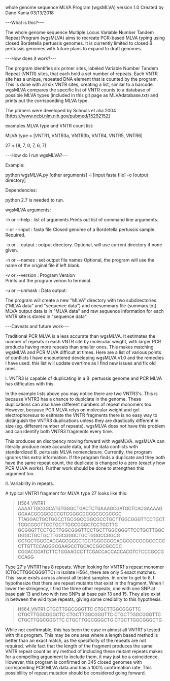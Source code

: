 whole genome sequence MLVA Program (wgsMLVA) version 1.0
Created by Dane Kania
03/13/2018

---What is this?---

The whole genome sequence Multiple Locus Variable Number Tandem Repeat Program 
(wgsMLVA) aims to recreate PCR-based MLVA typing using closed Bordetella 
pertussis genomes. It is currently limited to closed B. pertussis genomes 
with future plans to expand to draft genomes.


---How does it work?---

The program identifies six primer sites, labeled Variable Number Tandem Repeat 
(VNTR) sites, that each hold a set number of repeats. Each VNTR site has a 
unique, repeated DNA element that is counted by the program. This is done with 
all six VNTR sites, creating a list, similar to a barcode. wgsMLVA compares 
the specific list of VNTR counts to a database of possible MLVA types 
(included in this git page as MLVAdatabase.txt) and prints out the 
corrisponding MLVA type. 

The primers were developed by Schouls et alia 2004 
[https://www.ncbi.nlm.nih.gov/pubmed/15292152]

examples MLVA type and VNTR count list:

MLVA type = [VNTR1, VNTR3a, VNTR3b, VNTR4, VNTR5, VNTR6]

27 = [8, 7, 0, 7, 6, 7]


---How do I run wgsMLVA?---

Example: 

python wgsMLVA.py [other arguments] -i [input fasta file] -o [output directory]

Dependencies:

python 2.7 is needed to run.

wgsMLVA arguments:

-h or --help : list of arguments
		Prints out list of command line arguments.

-i or --input : fasta file
		Closed genome of a Bordetella pertussis sample. Required.

-o or --output : output directory.
		Optional, will use current directory if none given.

-n or --names : set output file names
		Optional, the program will use the name of the 
		original file if left blank.

-v or --version : Program Version		
		Prints out the program verion to terminal.	

-u or --unmask : 
Data output:

The program will create a new "MLVA" directory with two subdirectories 
("MLVA data" and "sequence data") and onesummary file (summary.txt). MLVA 
output data is in "MLVA data" and raw sequence information for each VNTR
site is stored in "sequence data"

 
---Caveats and future work---

Traditional PCR MLVA is a less accurate than wgsMLVA. It estimates the number 
of repeats in each VNTR site by molecular weight, with larger PCR products 
having more repeats than smaller ones. This makes matching wgsMLVA and PCR MLVA 
difficult at times. Here are a list of various points of conflicts I have 
encountered developing wgsMLVA v1.0 and the remedies I have used. this list 
will update overtime as I find new issues and fix old ones.

I. VNTR3 is capable of duplicating in a B. pertussis genome and PCR MLVA 
has difficuties with this.

In the example lists above you may notice there are two VNTR3's. This is 
because VNTR3 has a chance to duplciate in the genome. These duplications can 
also have different numbers of repeat monomers too. However, because PCR MLVA 
relys on molecular weight and gel electrophoresus to esitmate the VNTR 
fragments there is no easy way to distinguish the VNTR3 duplications unless 
they are drastically different in size (eg. different number of repeats). 
wgsMLVA does not have this problem and can identify both VNTR3 fragments 
every time.

This produces an discrpency moving forward with wgsMLVA. wgsMLVA can literally 
produce more accurate data, but the data conflicts with standardized 
B. pertussis MLVA nomenclature. Currently, the program ignores this extra 
information. If the program finds a duplicate and they both have the same 
repeat count, the duplicate is changed to a zero (exactly how PCR MLVA works). 
Further work should be done to strengthen this argument too.

II. Variability in repeats.

A typical VNTR1 fragment for MLVA type 27 looks like this:

>H564_VNTR1 
AAAATTGCGGCATGTGGGCTGACTCTGAAAGCGATGCTCACGAAAAGGGAACGCGGCGCCGTCGGGCGCCGCGCGCCGC
TTAGGACTGCTGGCCTGCGGCCGGCGCCTGCTTGGCGGGTTCCTGCTTGGCGGGTTCCTGCTTGGCGGGCTCCTGCTTG
GCGGGTTCCTGCTTGGCGGGTTCCTGCTTGGCGGGTTCCTGCTTGGCGGGCTGCTGCTTGGCGGGCTGCTGGGCCGGCG
CCTGCTGGCCAGGAGCGGGCTGCTGGCCGGCAGGCGCCGCGCCCCCCTTGTTCCAGGGCGAAGCCTGCACCGGCGCCCC
CGGACGGATCTTCTGGAAGCCTTCGACCACCACCACGTCTCCCGCCGCCAGG

Type 27's VNTR1 has 8 repeats. When looking for VNTR1's repeat monomer 
(CTGCTTGGCGGGTTC) in isolate H564, there are only 5 exact matches. This issue 
exists across almost all tested samples. In order to get to 8, I hypothesize 
that there are repeat mutants that exist in the fragment. When I lower the 
stringency, I find the three other repeats, one with one SNP at base pair 13 
and two with two SNPs at base pair 13 and 15. They also exist in between the 
wild type repeats, giving some crediblity to this hypothesis. 

>H564_VNTR1 
CTGCTTGGCGGGTTC CTGCTTGGCGGGTTC CTGCTTGGCGGG*C*TC CTGCTTGGCGGGTTC 
CTGCTTGGCGGGTTC CTGCTTGGCGGGTTC CTGCTTGGCGGG*C*T*G* CTGCTTGGCGGG*C*T*G*

While not confirmable, this has been the case in almost all VNTR1's tested with 
this program. This may be one area where a length based method is better than 
an exact match, as the specificity of the repeats are not required. while fact 
that the length of the fragment produces the same VNTR repeat count as my 
method of including these mutant repeats makes for a compelling arguement to 
include them, it may just be a coincidence. However, this program is confirmed 
on 345 closed genomes with corrisponding PCR MLVA data and has a 100% 
confirmation rate. This possiblility of repeat mutation should be considered 
going forward.